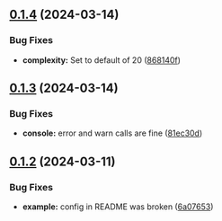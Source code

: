 ## [0.1.4](https://github.com/technologiestiftung/eslint-config/compare/v0.1.3...v0.1.4) (2024-03-14)


### Bug Fixes

* **complexity:** Set to default of 20 ([868140f](https://github.com/technologiestiftung/eslint-config/commit/868140f333d9ef2a1e7ea24a072d13a9770d1fc6))

## [0.1.3](https://github.com/technologiestiftung/eslint-config/compare/v0.1.2...v0.1.3) (2024-03-14)


### Bug Fixes

* **console:** error and warn calls are fine ([81ec30d](https://github.com/technologiestiftung/eslint-config/commit/81ec30d8dbf4d1e02d89152f0b0d3a6c33a87bfd))

## [0.1.2](https://github.com/technologiestiftung/eslint-config/compare/v0.1.1...v0.1.2) (2024-03-11)


### Bug Fixes

* **example:** config in README was broken ([6a07653](https://github.com/technologiestiftung/eslint-config/commit/6a07653dec158e311245f64075c24c7b5c83d664))
